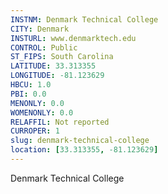 ```yaml
---
INSTNM: Denmark Technical College
CITY: Denmark
INSTURL: www.denmarktech.edu
CONTROL: Public
ST_FIPS: South Carolina
LATITUDE: 33.313355
LONGITUDE: -81.123629
HBCU: 1.0
PBI: 0.0
MENONLY: 0.0
WOMENONLY: 0.0
RELAFFIL: Not reported
CURROPER: 1
slug: denmark-technical-college
location: [33.313355, -81.123629]
---
```

Denmark Technical College